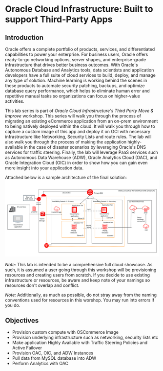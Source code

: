 # Oracle Cloud Infrastructure: Built to support Third-Party Apps

## Introduction
Oracle offers a complete portfolio of products, services, and differentiated capabilities to power your enterprise. For business users, Oracle offers ready-to-go networking options, server shapes, and enterprise-grade infrastructure that drives better business outcomes. With Oracle's Autonomous Database and Analytics tools, data scientists and application developers have a full suite of cloud services to build, deploy, and manage any type of solution. Machine learning is working behind the scenes in these products to automate security patching, backups, and optimize database query performance, which helps to eliminate human error and repetitive manual tasks so organizations can focus on higher-value activities.

This lab series is part of *Oracle Cloud Infrastructure's Third Party Move & Improve* workshop. This series will walk you through the process of migrating an existing eCommerce application from an on-prem environment to being natively deployed within the cloud. It will walk you through how to capture a custom image of this app and deploy it on OCI with necessary infrastructure like Networking, Security Lists and route rules. The lab will also walk you through the process of making the application highly-available in the case of disaster scenarios by leveraging Oracle's DNS services for traffic steering. Finally, the lab will leverage PaaS services such as Autonomous Data Warehouse (ADW), Oracle Analytics Cloud (OAC), and Oracle Integration Cloud (OIC) in order to show how you can gain even more insight into your application data.

Attached below is a sample architecture of the final solution:
![](/images/Architecture.png)

*Note:* This lab is intended to be a comprehensive full cloud showcase. As such, it is assumed a user going through this workshop will be provisioning resources and creating users from scratch. If you decide to use existing infrastructure or resources, be aware and keep note of your namings so resources don't overlap and conflict.

*Note:* Additionally, as much as possible, do not stray away from the naming conventions used for resources in this worshop. You may run into errors if you do. 

## Objectives
* Provision custom compute with OSCommerce Image
* Provision underlying infrastructure such as networking, security lists etc
* Make application Highly Available with Traffic Steering Policies and Active Failover
* Provision OAC, OIC, and ADW Instances
* Pull data from MySQL database into ADW
* Perform Analytics with OAC  
